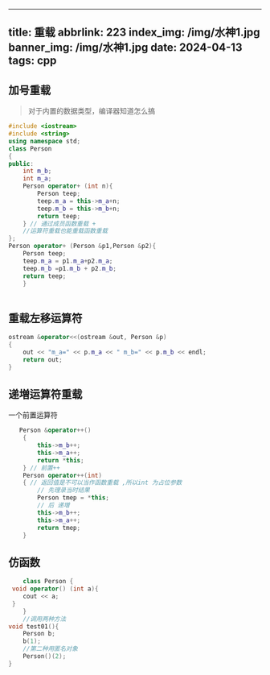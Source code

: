 
---
title: 重载
abbrlink: 223
index_img: /img/水神1.jpg
banner_img: /img/水神1.jpg
date: 2024-04-13
tags: cpp
---

## 加号重载

> 对于内置的数据类型，编译器知道怎么搞


~~~ cpp
#include <iostream>
#include <string>
using namespace std;
class Person
{
public:
    int m_b;
    int m_a;
    Person operator+ (int n){
        Person teep;
        teep.m_a = this->m_a+n;
        teep.m_b = this->m_b+n;
        return teep;
    } // 通过成员函数重载 +
    //运算符重载也能重载函数重载
};
Person operator+ (Person &p1,Person &p2){
    Person teep;
    teep.m_a = p1.m_a+p2.m_a;
    teep.m_b =p1.m_b + p2.m_b;
    return teep;
    }
    
~~~


## 重载左移运算符

~~~ cpp
ostream &operator<<(ostream &out, Person &p)
{
    out << "m_a=" << p.m_a << " m_b=" << p.m_b << endl;
    return out;
}

~~~

## 递増运算符重载
一个前置运算符
~~~ cpp
   Person &operator++()
    {
        this->m_b++;
        this->m_a++;
        return *this;
    } // 前置++
    Person operator++(int)
    { // 返回值是不可以当作函数重载 ,所以int 为占位参数
        // 先理录当时结果
        Person tmep = *this;
        // 后 递増
        this->m_b++;
        this->m_a++;
        return tmep;
    }
~~~
## 仿函数

~~~ cpp
    class Person {
 void operator() (int a){
    cout << a;
 }
    }
    //调用两种方法
void test01(){
    Person b;
    b(1);
    //第二种用匿名对象
    Person()(2);
}
~~~
